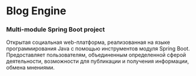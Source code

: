 <h1>Blog Engine</h1>
<h3>Multi-module Spring Boot project</h3>
Открытая социальная web-платформа, реализованная на языке программирования Java с помощью инструментов модуля Spring Boot.
Предоставляет пользователям, объединенным определенной сферой деятельности, возможности для публикации и получения информации, обмена мнениями.
